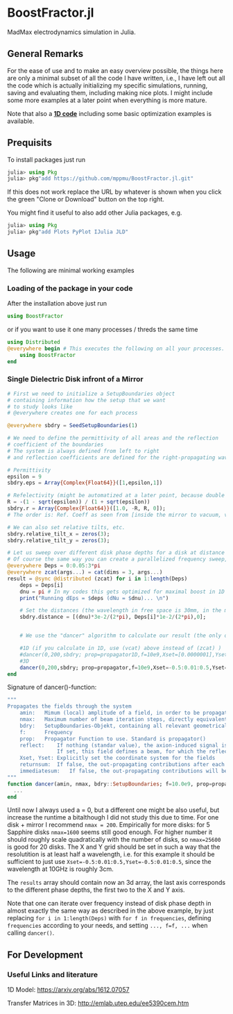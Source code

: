 # BoostFractor.jl

MadMax electrodynamics simulation in Julia.

## General Remarks
For the ease of use and to make an easy overview possible, the things here are only a minimal subset of all the code I have written, i.e., I have left out all the code which is actually initializing my specific simulations, running, saving and evaluating them, including making nice plots. I might include some more examples at a later point when everything is more mature.

Note that also a [**1D code**](docs/src/1d_model.md) including some basic optimization
examples is available.

## Prequisits

To install packages just run
```julia
julia> using Pkg
julia> pkg"add https://github.com/mppmu/BoostFractor.jl.git"
```
If this does not work replace the URL by whatever is shown when you click the green "Clone or Download" button on the top right.

<!--- julia> pkg"add git@github.com:mppmu/BoostFractor.jl.git" -->

You might find it useful to also add other Julia packages, e.g.

```julia
julia> using Pkg
julia> pkg"add Plots PyPlot IJulia JLD"
```

## Usage
The following are minimal working examples

### Loading of the package in your code
After the installation above just run
```julia
using BoostFractor
```

or if you want to use it one many processes / threds the same time
```julia
using Distributed
@everywhere begin # This executes the following on all your processes.
    using BoostFractor
end
```


### Single Dielectric Disk infront of a Mirror
```julia
# First we need to initialize a SetupBoundaries object
# containing information how the setup that we want
# to study looks like
# @everywhere creates one for each process

@everywhere sbdry = SeedSetupBoundaries(1)

# We need to define the permittivity of all areas and the reflection
# coefficient of the boundaries
# The system is always defined from left to right
# and reflection coefficients are defined for the right-propagating wave.

# Permittivity
epsilon = 9
sbdry.eps = Array{Complex{Float64}}([1,epsilon,1])

# Refelectivity (might be automatized at a later point, because double information...)
R = -(1 - sqrt(epsilon)) / (1 + sqrt(epsilon))
sbdry.r = Array{Complex{Float64}}([1.0, -R, R, 0]);
# The order is: Ref. Coeff as seen from [inside the mirror to vacuum, vacuum to disk, disk to vacuum, vacuum to receiver (should be 0)]

# We can also set relative tilts, etc.
sbdry.relative_tilt_x = zeros(3);
sbdry.relative_tilt_y = zeros(3);

# Let us sweep over different disk phase depths for a disk at distance lambda/2 infront of the mirror
# Of course the same way you can create a parallelized frequency sweep, etc.
@everywhere Deps = 0:0.05:3*pi
@everywhere zcat(args...) = cat(dims = 3, args...)
result = @sync @distributed (zcat) for i in 1:length(Deps)
    deps = Deps[i]
    dnu = pi # In my codes this gets optimized for maximal boost in 1D before; its left out here for simplicitly and just set to pi
    print("Running dEps = $deps (dNu = $dnu)... \n")

    # Set the distances (the wavelength in free space is 30mm, in the medium 10mm (free space devided by sqrt(epsilon))
    sbdry.distance = [(dnu)*3e-2/(2*pi), Deps[i]*1e-2/(2*pi),0];


    # We use the "dancer" algorithm to calculate our result (the only one I uploaded to GitHub so far and the one I usually use)

    #1D (if you calculate in 1D, use (vcat) above instead of (zcat) )
    #dancer(0,200,sbdry; prop=propagator1D,f=10e9,Xset=[0.0000001],Yset=[0.0000001])
    #3D    
    dancer(0,200,sbdry; prop=propagator,f=10e9,Xset=-0.5:0.01:0.5,Yset=-0.5:0.01:0.5)
end
```
Signature of dancer()-function:
```julia
"""
Propagates the fields through the system
	amin:	Mimum (local) amplitude of a field, in order to be propagated
	nmax:	Maximum number of beam iteration steps, directly equivalent to how many boundaries a beam 'sees' at most
	bdry:	SetupBoundaries-Objekt, containing all relevant geometrical information (disk positions, epsilon, etc)
	f:		Frequency
	prop:	Propagator Function to use. Standard is propagator()
	reflect:	If nothing (standar value), the axion-induced signal is computed
				If set, this field defines a beam, for which the reflected beam will be calculated
	Xset, Yset:	Explicitly set the coordinate system for the fields
	returnsum:	If false, the out-propagating contributions after each iteration will be returned, without summing.
	immediatesum:	If false, the out-propagating contributions will be saved and summed up at the end.
"""
function dancer(amin, nmax, bdry::SetupBoundaries; f=10.0e9, prop=propagator, emit=nothing, reflect=nothing, Xset=X, Yset=Y, diskR=0.1, returnsum=true, immediatesum=true)
  ...
end
```

Until now I always used a = 0, but a different one might be also useful, but increase the runtime a bitalthough I did not study this due to time. For one disk + mirror I recommend ``nmax = 200``.
Empirically for more disks: for 5 Sapphire disks ``nmax=1600`` seems still good enough. For higher number it should roughly scale quadratically with the number of disks, so ``nmax=25600`` is good for 20 disks.
The X and Y grid should be set in such a way that the resolutition is at least half a wavelength, i.e. for this example it should be sufficient to just use ``Xset=-0.5:0.01:0.5,Yset=-0.5:0.01:0.5``, since the wavelength at 10GHz is roughly 3cm.

The ``results`` array should contain now an 3d array, the last axis corresponds to the different phase depths, the first two to the X and Y axis.

Note that one can iterate over frequency instead of disk phase depth in almost exactly the same way as described in the above example, by just replacing ``for i in 1:length(Deps)`` with ``for f in frequencies``, defining ``frequencies`` according to your needs, and setting ``..., f=f, ...`` when calling ``dancer()``.

## For Development
### Useful Links and literature

1D Model: https://arxiv.org/abs/1612.07057

Transfer Matrices in 3D: http://emlab.utep.edu/ee5390cem.htm
